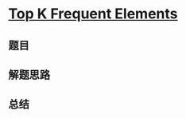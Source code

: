 # [Top K Frequent Elements](https://leetcode.com/problems/top-k-frequent-elements/)

## 题目


## 解题思路


## 总结


